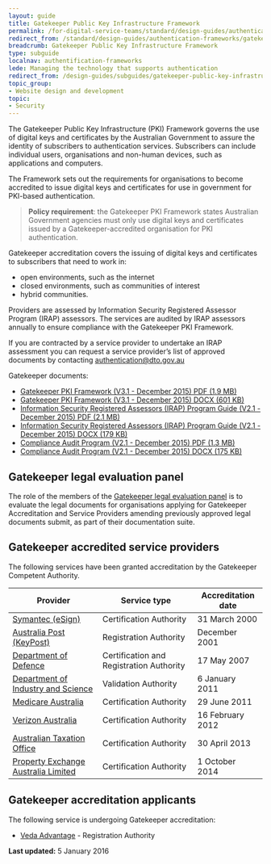 ```yaml
---
layout: guide
title: Gatekeeper Public Key Infrastructure Framework
permalink: /for-digital-service-teams/standard/design-guides/authentication-frameworks/gatekeeper-public-key-infrastructure-framework/
redirect_from: /standard/design-guides/authentication-frameworks/gatekeeper-public-key-infrastructure-framework/
breadcrumb: Gatekeeper Public Key Infrastructure Framework
type: subguide
localnav: authentification-frameworks
lede: Managing the technology that supports authentication
redirect_from: /design-guides/subguides/gatekeeper-public-key-infrastructure-framework
topic_group:
- Website design and development
topic:
- Security
---
```

The Gatekeeper Public Key Infrastructure (PKI) Framework governs the use of digital keys and certificates by the Australian Government to assure the identity of subscribers to authentication services. Subscribers can include individual users, organisations and non-human devices, such as applications and computers.

The Framework sets out the requirements for organisations to become accredited to issue digital keys and certificates for use in government for PKI-based authentication.

> **Policy requirement**: the Gatekeeper PKI Framework states Australian Government agencies must only use digital keys and certificates issued by a Gatekeeper-accredited organisation for PKI authentication.

Gatekeeper accreditation covers the issuing of digital keys and certificates to subscribers that need to work in:

- open environments, such as the internet
- closed environments, such as communities of interest
- hybrid communities.

Providers are assessed by Information Security Registered Assessor Program (IRAP) assessors. The services are audited by IRAP assessors annually to ensure compliance with the Gatekeeper PKI Framework.

If you are contracted by a service provider to undertake an IRAP assessment you can request a service provider’s list of approved documents by contacting [authentication@dto.gov.au](mailto:authentication@dto.gov.au)

Gatekeeper documents:

- [Gatekeeper PKI Framework (V3.1 - December 2015) PDF (1.9 MB)](/files/authentication-framework/Gatekeeper-PKI-Framework-v3_1.pdf)
- [Gatekeeper PKI Framework (V3.1 - December 2015) DOCX (601 KB)](/files/authentication-framework/Gatekeeper-PKI-Framework-v3_1.docx)
- [Information Security Registered Assessors (IRAP) Program Guide (V2.1 - December 2015) PDF (2.1 MB)](/files/authentication-framework/Gatekeeper-PKI-Framework-IRAP-Guide-v2_1.pdf)
- [Information Security Registered Assessors (IRAP) Program Guide (V2.1 - December 2015) DOCX (179 KB)](/files/authentication-framework/Gatekeeper-PKI-Framework-IRAP-Guide-v2_1.docx)
- [Compliance Audit Program (V2.1 - December 2015) PDF (1.3 MB)](/files/authentication-framework/Gatekeeper-PKI-Framework-Compliance-Audit-Program-v2_1.pdf)
- [Compliance Audit Program (V2.1 - December 2015) DOCX (175 KB)](/files/authentication-framework/Gatekeeper-PKI-Framework-Compliance-Audit-Program-v2_1.docx)

## Gatekeeper legal evaluation panel
 The role of the members of the [Gatekeeper legal evaluation panel](/standard/design-guides/authentication-frameworks/gatekeeper-legal-evaluation-panel/) is to evaluate the legal documents for organisations applying for Gatekeeper Accreditation and Service Providers amending previously approved legal documents submit, as part of their documentation suite.
 
## Gatekeeper accredited service providers

The following services have been granted accreditation by the Gatekeeper Competent Authority.

| Provider | Service type | Accreditation date |
| --- | --- | --- |
| [Symantec (eSign)](https://symantec-gatekeeper.com.au/) | Certification Authority | 31 March 2000 |
| [Australia Post (KeyPost)](http://auspost.com.au/business-solutions/electronic-authentication.html) | Registration Authority | December 2001 |
| [Department of Defence](http://www.defence.gov.au/pki/) | Certification and Registration Authority | 17 May 2007 |
| [Department of Industry and Science](http://vanguard.business.gov.au/Pages/default.aspx) | Validation Authority | 6 January 2011 |
| [Medicare Australia](http://www.humanservices.gov.au/health-professionals/services/public-key-infrastructure/) | Certification Authority | 29 June 2011 |
| [Verizon Australia](http://www.certificates-australia.com.au/) | Certification Authority | 16 February 2012 |
| [Australian Taxation Office](https://abr.gov.au/AUSkey/) | Certification Authority | 30 April 2013 |
| [Property Exchange Australia Limited](http://www.pexa.com.au/industry-safeguards/) | Certification Authority | 1 October 2014 |

## Gatekeeper accreditation applicants

The following service is undergoing Gatekeeper accreditation:

- [Veda Advantage](https://www.veda.com.au/) - Registration Authority

**Last updated:** 5 January 2016
